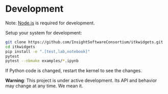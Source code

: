 # Development

Note: [Node.js](https://nodejs.org/en/download/) is required for development.

Setup your system for development:

```bash
git clone https://github.com/InsightSoftwareConsortium/itkwidgets.git
cd itkwidgets
pip install -e ".[test,lab,notebook]"
pytest
pytest --nbmake examples/*.ipynb
```

If Python code is changed, restart the kernel to see the changes.

**Warning**: This project is under active development. Its API and behavior may change at any time. We mean it.
